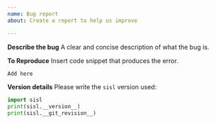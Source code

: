 ```yaml
---
name: Bug report
about: Create a report to help us improve

---
```


**Describe the bug**
A clear and concise description of what the bug is.

**To Reproduce**
Insert code snippet that produces the error.
```python
Add here
```

**Version details**
Please write the `sisl` version used:
```python
import sisl
print(sisl.__version__)
print(sisl.__git_revision__)
